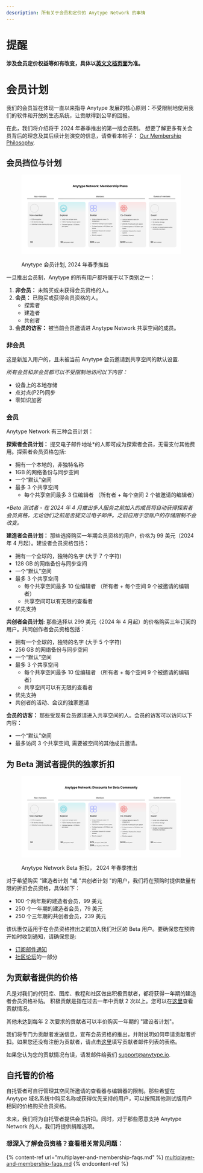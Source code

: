 ```yaml
---
description: 所有关于会员和定价的 Anytype Network 的事情
---
```


# 提醒

**涉及会员定价权益等如有改变，具体以[英文文档页面](../../../memberships-and-pricing/monetization/README.md)为准。**

# 会员计划

我们的会员旨在体现一直以来指导 Anytype 发展的核心原则：不受限制地使用我们的软件和开放的生态系统，让贡献得到公平的回报。

在此，我们将介绍将于 2024 年春季推出的第一版会员制。 想要了解更多有关会员背后的理念及其后续计划演变的信息，请查看本帖子： [Our Membership Philosophy](https://blog.anytype.io/our-memberships-philosophy/).

## 会员挡位与计划

<figure><img src="../../../.gitbook/assets/Anytype Network_Membership Plans_New.png" alt=""><figcaption><p>Anytype 会员计划, 2024 年春季推出</p></figcaption></figure>

一旦推出会员制，Anytype 的所有用户都将属于以下类别之一：

1. **非会员：** 未购买或未获得会员资格的人。
2. **会员：** 已购买或获得会员资格的人。
   * 探索者
   * 建造者
   * 共创者
3. **会员的访客：** 被当前会员邀请进 Anytype Network 共享空间的成员。


### **非会员**

这是新加入用户的，且未被当前 Anytype 会员邀请到共享空间的默认设置.&#x20;

_所有会员和非会员都可以不受限制地访问以下内容：_

* 设备上的本地存储
* 点对点(P2P)同步
* 零知识加密

### **会员**

Anytype Network 有三种会员计划：

**探索者会员计划：** 提交电子邮件地址\*的人即可成为探索者会员，无需支付其他费用。探索者会员资格包括:

* 拥有一个本地的，非独特名称
* 1GB 的网络备份与同步空间
* 一个“默认”空间
* 最多 3 个共享空间&#x20;
  * 每个共享空间最多 3 位编辑者 （所有者 + 每个空间 2 个被邀请的编辑者）

_\*Beta 测试者 - 在 2024 年 4 月推出多人服务之前加入的成员将自动获得探索者会员资格，无论他们之前是否提交过电子邮件。之前应用于您账户的存储限制不会改变。_&#x20;

**建造者会员计划：** 那些选择购买一年期会员资格的用户，价格为 99 美元（2024 年 4 月起）。建设者会员资格包括：

* 拥有一个全球的，独特的名字 (大于 7 个字符)
* 128 GB 的网络备份与同步空间
* 一个“默认”空间
* 最多 3 个共享空间
  * 每个共享空间最多 10 位编辑者 （所有者 + 每个空间 9 个被邀请的编辑者）
  * 共享空间可以有无限的查看者&#x20;
* 优先支持

**共创者会员计划:** 那些选择以 299 美元（2024 年 4 月起）的价格购买三年订阅的用户。共同创作者会员资格包括：

* 拥有一个全球的，独特的名字 (大于 5 个字符)
* 256 GB 的网络备份与同步空间
*  一个“默认”空间
* 最多 3 个共享空间&#x20;
  * 每个共享空间最多 10 位编辑者 （所有者 + 每个空间 9 个被邀请的编辑者）
  * 共享空间可以有无限的查看者&#x20;
* 优先支持
* 共创者的活动、会议的独家邀请

**会员的访客：** 那些受现有会员邀请进入共享空间的人。会员的访客可以访问以下内容：

*  一个“默认”空间
* 最多访问 3 个共享空间, 需要被空间的其他成员邀请。

## 为 Beta 测试者提供的独家折扣

<figure><img src="../../../.gitbook/assets/Anytype Network_Beta Discounts_Docs.png" alt=""><figcaption><p>Anytype Network Beta 折扣， 2024 年春季推出</p></figcaption></figure>

对于希望购买 "建造者计划 "或 "共创者计划 "的用户，我们将在预购时提供数量有限的折扣会员资格，具体如下：

* 100 个两年期的建造者会员，99 美元
* 250 个一年期的建造者会员，79 美元&#x20;
* 250 个三年期的共创者会员，239 美元

该优惠仅适用于在会员资格推出之前加入我们社区的 Beta 用户。要确保您在预购开始时收到通知，请确保您是:

* [订阅邮件通知](https://anytype.io/?popup=mailinglist)
* [社区论坛](https://community.anytype.io)的一部分

## 为贡献者提供的价格

凡是对我们的代码库、图库、教程和社区做出积极贡献者，都将获得一年期的建造者会员资格补贴。 积极贡献是指在过去一年中贡献 2 次以上。您可以在[这里](https://github.com/anyproto/contributors/blob/main/contributors.json)查看贡献情况。&#x20;

其他未达到每年 2 次要求的贡献者可以半价购买一年期的 "建设者计划"。&#x20;

我们将专门为贡献者发送信息，宣布会员资格的推出，并附说明如何申请贡献者折扣。如果您还没有注册为贡献者，请点击[这里](https://anytype.io/contributors?popup=contribute)填写贡献者邮件列表的表格。&#x20;

如果您认为您的贡献情况有误，请发邮件给我们 support@anytype.io.&#x20;

## 自托管的价格

自托管者可自行管理其空间所邀请的查看器与编辑器的限制。那些希望在 Anytype 域名系统中购买名称或获得优先支持的用户，可以按照其他测试版用户相同的价格购买会员资格。&#x20;

未来，我们将为自托管者提供会员折扣。同时，对于那些愿意支持 Anytype Network 的人，我们将提供捐赠选项。

### 想深入了解会员资格？查看相关常见问题：

{% content-ref url="multiplayer-and-membership-faqs.md" %}
[multiplayer-and-membership-faqs.md](../../../memberships-and-pricing/monetization/multiplayer-and-membership-faqs.md)
{% endcontent-ref %}
